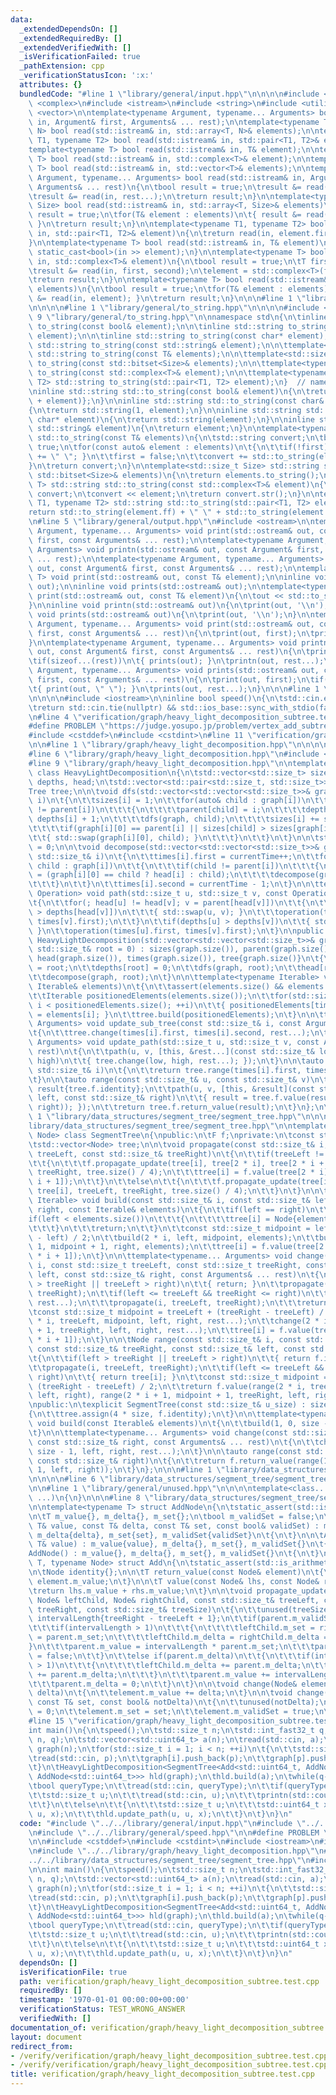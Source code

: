 ```yaml
---
data:
  _extendedDependsOn: []
  _extendedRequiredBy: []
  _extendedVerifiedWith: []
  _isVerificationFailed: true
  _pathExtension: cpp
  _verificationStatusIcon: ':x:'
  attributes: {}
  bundledCode: "#line 1 \"library/general/input.hpp\"\n\n\n\n#include <array>\n#include\
    \ <complex>\n#include <istream>\n#include <string>\n#include <utility>\n#include\
    \ <vector>\n\ntemplate<typename Argument, typename... Arguments> bool read(std::istream&\
    \ in, Argument& first, Arguments& ... rest);\n\ntemplate<typename T, std::size_t\
    \ N> bool read(std::istream& in, std::array<T, N>& elements);\n\ntemplate<typename\
    \ T1, typename T2> bool read(std::istream& in, std::pair<T1, T2>& element);\n\n\
    template<typename T> bool read(std::istream& in, T& element);\n\ntemplate<typename\
    \ T> bool read(std::istream& in, std::complex<T>& element);\n\ntemplate<typename\
    \ T> bool read(std::istream& in, std::vector<T>& elements);\n\ntemplate<typename\
    \ Argument, typename... Arguments> bool read(std::istream& in, Argument& first,\
    \ Arguments& ... rest)\n{\n\tbool result = true;\n\tresult &= read(in, first);\n\
    \tresult &= read(in, rest...);\n\treturn result;\n}\n\ntemplate<typename T, std::size_t\
    \ Size> bool read(std::istream& in, std::array<T, Size>& elements)\n{\n\tbool\
    \ result = true;\n\tfor(T& element : elements)\n\t{ result &= read(in, element);\
    \ }\n\treturn result;\n}\n\ntemplate<typename T1, typename T2> bool read(std::istream&\
    \ in, std::pair<T1, T2>& element)\n{\n\treturn read(in, element.first, element.second);\n\
    }\n\ntemplate<typename T> bool read(std::istream& in, T& element)\n{\n\treturn\
    \ static_cast<bool>(in >> element);\n}\n\ntemplate<typename T> bool read(std::istream&\
    \ in, std::complex<T>& element)\n{\n\tbool result = true;\n\tT first, second;\n\
    \tresult &= read(in, first, second);\n\telement = std::complex<T>(first, second);\n\
    \treturn result;\n}\n\ntemplate<typename T> bool read(std::istream& in, std::vector<T>&\
    \ elements)\n{\n\tbool result = true;\n\tfor(T& element : elements)\n\t{ result\
    \ &= read(in, element); }\n\treturn result;\n}\n\n\n#line 1 \"library/general/output.hpp\"\
    \n\n\n\n#line 1 \"library/general/to_string.hpp\"\n\n\n\n#include <bitset>\n#line\
    \ 9 \"library/general/to_string.hpp\"\n\nnamespace std\n{\n\tinline std::string\
    \ to_string(const bool& element);\n\n\tinline std::string to_string(const char&\
    \ element);\n\n\tinline std::string to_string(const char* element);\n\n\tinline\
    \ std::string to_string(const std::string& element);\n\n\ttemplate<typename T>\
    \ std::string to_string(const T& elements);\n\n\ttemplate<std::size_t Size> std::string\
    \ to_string(const std::bitset<Size>& elements);\n\n\ttemplate<typename T> std::string\
    \ to_string(const std::complex<T>& element);\n\n\ttemplate<typename T1, typename\
    \ T2> std::string to_string(std::pair<T1, T2> element);\n}  // namespace std\n\
    \ninline std::string std::to_string(const bool& element)\n{\n\treturn std::string{static_cast<char>('0'\
    \ + element)};\n}\n\ninline std::string std::to_string(const char& element)\n\
    {\n\treturn std::string(1, element);\n}\n\ninline std::string std::to_string(const\
    \ char* element)\n{\n\treturn std::string(element);\n}\n\ninline std::string std::to_string(const\
    \ std::string& element)\n{\n\treturn element;\n}\n\ntemplate<typename T> std::string\
    \ std::to_string(const T& elements)\n{\n\tstd::string convert;\n\tbool first =\
    \ true;\n\tfor(const auto& element : elements)\n\t{\n\t\tif(!first)\n\t\t{ convert\
    \ += \" \"; }\n\t\tfirst = false;\n\t\tconvert += std::to_string(element);\n\t\
    }\n\treturn convert;\n}\n\ntemplate<std::size_t Size> std::string std::to_string(const\
    \ std::bitset<Size>& elements)\n{\n\treturn elements.to_string();\n}\n\ntemplate<typename\
    \ T> std::string std::to_string(const std::complex<T>& element)\n{\n\tstd::stringstream\
    \ convert;\n\tconvert << element;\n\treturn convert.str();\n}\n\ntemplate<typename\
    \ T1, typename T2> std::string std::to_string(std::pair<T1, T2> element)\n{\n\t\
    return std::to_string(element.ff) + \" \" + std::to_string(element.ss);\n}\n\n\
    \n#line 5 \"library/general/output.hpp\"\n#include <ostream>\n\ntemplate<typename\
    \ Argument, typename... Arguments> void print(std::ostream& out, const Argument&\
    \ first, const Arguments& ... rest);\n\ntemplate<typename Argument, typename...\
    \ Arguments> void printn(std::ostream& out, const Argument& first, const Arguments&\
    \ ... rest);\n\ntemplate<typename Argument, typename... Arguments> void prints(std::ostream&\
    \ out, const Argument& first, const Arguments& ... rest);\n\ntemplate<typename\
    \ T> void print(std::ostream& out, const T& element);\n\ninline void printn(std::ostream&\
    \ out);\n\ninline void prints(std::ostream& out);\n\ntemplate<typename T> void\
    \ print(std::ostream& out, const T& element)\n{\n\tout << std::to_string(element);\n\
    }\n\ninline void printn(std::ostream& out)\n{\n\tprint(out, '\\n');\n}\n\ninline\
    \ void prints(std::ostream& out)\n{\n\tprint(out, '\\n');\n}\n\ntemplate<typename\
    \ Argument, typename... Arguments> void print(std::ostream& out, const Argument&\
    \ first, const Arguments& ... rest)\n{\n\tprint(out, first);\n\tprint(out, rest...);\n\
    }\n\ntemplate<typename Argument, typename... Arguments> void printn(std::ostream&\
    \ out, const Argument& first, const Arguments& ... rest)\n{\n\tprint(out, first);\n\
    \tif(sizeof...(rest))\n\t{ prints(out); }\n\tprintn(out, rest...);\n}\n\ntemplate<typename\
    \ Argument, typename... Arguments> void prints(std::ostream& out, const Argument&\
    \ first, const Arguments& ... rest)\n{\n\tprint(out, first);\n\tif(sizeof...(rest))\n\
    \t{ print(out, \" \"); }\n\tprints(out, rest...);\n}\n\n\n#line 1 \"library/general/speed.hpp\"\
    \n\n\n\n#include <iostream>\n\ninline bool speed()\n{\n\tstd::cin.exceptions(std::cin.failbit);\n\
    \treturn std::cin.tie(nullptr) && std::ios_base::sync_with_stdio(false);\n}\n\n\
    \n#line 4 \"verification/graph/heavy_light_decomposition_subtree.test.cpp\"\n\n\
    #define PROBLEM \"https://judge.yosupo.jp/problem/vertex_add_subtree_sum\"\n\n\
    #include <cstddef>\n#include <cstdint>\n#line 11 \"verification/graph/heavy_light_decomposition_subtree.test.cpp\"\
    \n\n#line 1 \"library/graph/heavy_light_decomposition.hpp\"\n\n\n\n#include <cassert>\n\
    #line 6 \"library/graph/heavy_light_decomposition.hpp\"\n#include <type_traits>\n\
    #line 9 \"library/graph/heavy_light_decomposition.hpp\"\n\ntemplate<class Tree>\
    \ class HeavyLightDecomposition\n{\n\tstd::vector<std::size_t> sizes, parent,\
    \ depths, head;\n\tstd::vector<std::pair<std::size_t, std::size_t>> times;\n\t\
    Tree tree;\n\n\tvoid dfs(std::vector<std::vector<std::size_t>>& graph, const std::size_t&\
    \ i)\n\t{\n\t\tsizes[i] = 1;\n\t\tfor(auto& child : graph[i])\n\t\t{\n\t\t\tif(child\
    \ != parent[i])\n\t\t\t{\n\t\t\t\tparent[child] = i;\n\t\t\t\tdepths[child] =\
    \ depths[i] + 1;\n\t\t\t\tdfs(graph, child);\n\t\t\t\tsizes[i] += sizes[child];\n\
    \t\t\t\tif(graph[i][0] == parent[i] || sizes[child] > sizes[graph[i][0]])\n\t\t\
    \t\t{ std::swap(graph[i][0], child); }\n\t\t\t}\n\t\t}\n\t}\n\n\tstd::size_t currentTime\
    \ = 0;\n\n\tvoid decompose(std::vector<std::vector<std::size_t>>& graph, const\
    \ std::size_t& i)\n\t{\n\t\ttimes[i].first = currentTime++;\n\t\tfor(const auto&\
    \ child : graph[i])\n\t\t{\n\t\t\tif(child != parent[i])\n\t\t\t{\n\t\t\t\thead[child]\
    \ = (graph[i][0] == child ? head[i] : child);\n\t\t\t\tdecompose(graph, child);\n\
    \t\t\t}\n\t\t}\n\t\ttimes[i].second = currentTime - 1;\n\t}\n\n\ttemplate<typename\
    \ Operation> void path(std::size_t u, std::size_t v, const Operation operation)\n\
    \t{\n\t\tfor(; head[u] != head[v]; v = parent[head[v]])\n\t\t{\n\t\t\tif(depths[head[u]]\
    \ > depths[head[v]])\n\t\t\t{ std::swap(u, v); }\n\t\t\toperation(times[head[v]].first,\
    \ times[v].first);\n\t\t}\n\t\tif(depths[u] > depths[v])\n\t\t{ std::swap(u, v);\
    \ }\n\t\toperation(times[u].first, times[v].first);\n\t}\n\npublic:\n\texplicit\
    \ HeavyLightDecomposition(std::vector<std::vector<std::size_t>>& graph, const\
    \ std::size_t& root = 0) : sizes(graph.size()), parent(graph.size()), depths(graph.size()),\
    \ head(graph.size()), times(graph.size()), tree{graph.size()}\n\t{\n\t\tparent[root]\
    \ = root;\n\t\tdepths[root] = 0;\n\t\tdfs(graph, root);\n\t\thead[root] = root;\n\
    \t\tdecompose(graph, root);\n\t}\n\n\ttemplate<typename Iterable> void build(const\
    \ Iterable& elements)\n\t{\n\t\tassert(elements.size() && elements.size() <= std::size(sizes));\n\
    \t\tIterable positionedElements(elements.size());\n\t\tfor(std::size_t i = 0;\
    \ i < positionedElements.size(); ++i)\n\t\t{ positionedElements[times[i].first]\
    \ = elements[i]; }\n\t\ttree.build(positionedElements);\n\t}\n\n\ttemplate<typename...\
    \ Arguments> void update_sub_tree(const std::size_t& i, const Arguments& ... rest)\n\
    \t{\n\t\ttree.change(times[i].first, times[i].second, rest...);\n\t}\n\n\ttemplate<typename...\
    \ Arguments> void update_path(std::size_t u, std::size_t v, const Arguments& ...\
    \ rest)\n\t{\n\t\tpath(u, v, [this, &rest...](const std::size_t& low, const std::size_t&\
    \ high)\n\t\t{ tree.change(low, high, rest...); });\n\t}\n\n\tauto range(const\
    \ std::size_t& i)\n\t{\n\t\treturn tree.range(times[i].first, times[i].second);\n\
    \t}\n\n\tauto range(const std::size_t& u, const std::size_t& v)\n\t{\n\t\tauto\
    \ result{tree.f.identity};\n\t\tpath(u, v, [this, &result](const std::size_t&\
    \ left, const std::size_t& right)\n\t\t{ result = tree.f.value(result, tree.range(left,\
    \ right)); });\n\t\treturn tree.f.return_value(result);\n\t}\n};\n\n\n\n#line\
    \ 1 \"library/data_structures/segment_tree/segment_tree.hpp\"\n\n\n\n#line 6 \"\
    library/data_structures/segment_tree/segment_tree.hpp\"\n\ntemplate<class F, class\
    \ Node> class SegmentTree\n{\npublic:\n\tF f;\nprivate:\n\tconst std::size_t size;\n\
    \tstd::vector<Node> tree;\n\n\tvoid propagate(const std::size_t& i, const std::size_t&\
    \ treeLeft, const std::size_t& treeRight)\n\t{\n\t\tif(treeLeft != treeRight)\n\
    \t\t{\n\t\t\tf.propagate_update(tree[i], tree[2 * i], tree[2 * i + 1], treeLeft,\
    \ treeRight, tree.size() / 4);\n\t\t\ttree[i] = f.value(tree[2 * i], tree[2 *\
    \ i + 1]);\n\t\t}\n\t\telse\n\t\t{\n\t\t\tf.propagate_update(tree[i], tree[i],\
    \ tree[i], treeLeft, treeRight, tree.size() / 4);\n\t\t}\n\t}\n\n\ttemplate<typename\
    \ Iterable> void build(const std::size_t& i, const std::size_t& left, const std::size_t&\
    \ right, const Iterable& elements)\n\t{\n\t\tif(left == right)\n\t\t{\n\t\t\t\
    if(left < elements.size())\n\t\t\t{\n\t\t\t\ttree[i] = Node{elements[left]};\n\
    \t\t\t}\n\t\t\treturn;\n\t\t}\n\t\tconst std::size_t midpoint = left + (right\
    \ - left) / 2;\n\t\tbuild(2 * i, left, midpoint, elements);\n\t\tbuild(2 * i +\
    \ 1, midpoint + 1, right, elements);\n\t\ttree[i] = f.value(tree[2 * i], tree[2\
    \ * i + 1]);\n\t}\n\n\ttemplate<typename... Arguments> void change(const std::size_t\
    \ i, const std::size_t treeLeft, const std::size_t treeRight, const std::size_t&\
    \ left, const std::size_t& right, const Arguments& ... rest)\n\t{\n\t\tif(left\
    \ > treeRight || treeLeft > right)\n\t\t{ return; }\n\t\tpropagate(i, treeLeft,\
    \ treeRight);\n\t\tif(left <= treeLeft && treeRight <= right)\n\t\t{\n\t\t\tf.change(tree[i],\
    \ rest...);\n\t\t\tpropagate(i, treeLeft, treeRight);\n\t\t\treturn;\n\t\t}\n\t\
    \tconst std::size_t midpoint = treeLeft + (treeRight - treeLeft) / 2;\n\t\tchange(2\
    \ * i, treeLeft, midpoint, left, right, rest...);\n\t\tchange(2 * i + 1, midpoint\
    \ + 1, treeRight, left, right, rest...);\n\t\ttree[i] = f.value(tree[2 * i], tree[2\
    \ * i + 1]);\n\t}\n\n\tNode range(const std::size_t& i, const std::size_t& treeLeft,\
    \ const std::size_t& treeRight, const std::size_t& left, const std::size_t& right)\n\
    \t{\n\t\tif(left > treeRight || treeLeft > right)\n\t\t{ return f.identity; }\n\
    \t\tpropagate(i, treeLeft, treeRight);\n\t\tif(left <= treeLeft && treeRight <=\
    \ right)\n\t\t{ return tree[i]; }\n\t\tconst std::size_t midpoint = treeLeft +\
    \ (treeRight - treeLeft) / 2;\n\t\treturn f.value(range(2 * i, treeLeft, midpoint,\
    \ left, right), range(2 * i + 1, midpoint + 1, treeRight, left, right));\n\t}\n\
    \npublic:\n\texplicit SegmentTree(const std::size_t& u_size) : size{u_size}\n\t\
    {\n\t\ttree.assign(4 * size, f.identity);\n\t}\n\n\ttemplate<typename Iterable>\
    \ void build(const Iterable& elements)\n\t{\n\t\tbuild(1, 0, size - 1, elements);\n\
    \t}\n\n\ttemplate<typename... Arguments> void change(const std::size_t& left,\
    \ const std::size_t& right, const Arguments& ... rest)\n\t{\n\t\tchange(1, 0,\
    \ size - 1, left, right, rest...);\n\t}\n\n\tauto range(const std::size_t& left,\
    \ const std::size_t& right)\n\t{\n\t\treturn f.return_value(range(1, 0, size -\
    \ 1, left, right));\n\t}\n};\n\n\n#line 1 \"library/data_structures/segment_tree/segment_tree_functions/segment_tree_add.hpp\"\
    \n\n\n\n#line 6 \"library/data_structures/segment_tree/segment_tree_functions/segment_tree_add.hpp\"\
    \n\n#line 1 \"library/general/unused.hpp\"\n\n\n\ntemplate<class... T> void unused(T&&\
    \ ...)\n{\n}\n\n\n#line 8 \"library/data_structures/segment_tree/segment_tree_functions/segment_tree_add.hpp\"\
    \n\ntemplate<typename T> struct AddNode\n{\n\tstatic_assert(std::is_arithmetic_v<T>);\n\
    \n\tT m_value{}, m_delta{}, m_set{};\n\tbool m_validSet = false;\n\n\tAddNode(const\
    \ T& value, const T& delta, const T& set, const bool& validSet) : m_value{value},\
    \ m_delta{delta}, m_set{set}, m_validSet{validSet}\n\t{\n\t}\n\n\tAddNode(const\
    \ T& value) : m_value{value}, m_delta{}, m_set{}, m_validSet{}\n\t{\n\t}\n\n\t\
    AddNode() : m_value{}, m_delta{}, m_set{}, m_validSet{}\n\t{\n\t}\n};\n\ntemplate<typename\
    \ T, typename Node> struct Add\n{\n\tstatic_assert(std::is_arithmetic_v<T>);\n\
    \n\tNode identity{};\n\n\tT return_value(const Node& element)\n\t{\n\t\treturn\
    \ element.m_value;\n\t}\n\n\tT value(const Node& lhs, const Node& rhs)\n\t{\n\t\
    \treturn lhs.m_value + rhs.m_value;\n\t}\n\n\tvoid propagate_update(Node& parent,\
    \ Node& leftChild, Node& rightChild, const std::size_t& treeLeft, const std::size_t&\
    \ treeRight, const std::size_t& treeSize)\n\t{\n\t\tunused(treeSize);\n\t\tstd::size_t\
    \ intervalLength{treeRight - treeLeft + 1};\n\t\tif(parent.m_validSet)\n\t\t{\n\
    \t\t\tif(intervalLength > 1)\n\t\t\t{\n\t\t\t\tleftChild.m_set = rightChild.m_set\
    \ = parent.m_set;\n\t\t\t\tleftChild.m_delta = rightChild.m_delta = 0;\n\t\t\t\
    }\n\t\t\tparent.m_value = intervalLength * parent.m_set;\n\t\t\tparent.m_validSet\
    \ = false;\n\t\t}\n\t\telse if(parent.m_delta)\n\t\t{\n\t\t\tif(intervalLength\
    \ > 1)\n\t\t\t{\n\t\t\t\tleftChild.m_delta += parent.m_delta;\n\t\t\t\trightChild.m_delta\
    \ += parent.m_delta;\n\t\t\t}\n\t\t\tparent.m_value += intervalLength * parent.m_delta;\n\
    \t\t\tparent.m_delta = 0;\n\t\t}\n\t}\n\n\tvoid change(Node& element, const T&\
    \ delta)\n\t{\n\t\telement.m_value += delta;\n\t}\n\n\tvoid change(Node& element,\
    \ const T& set, const bool& notDelta)\n\t{\n\t\tunused(notDelta);\n\t\telement.m_delta\
    \ = 0;\n\t\telement.m_set = set;\n\t\telement.m_validSet = true;\n\t}\n};\n\n\n\
    #line 15 \"verification/graph/heavy_light_decomposition_subtree.test.cpp\"\n\n\
    int main()\n{\n\tspeed();\n\tstd::size_t n;\n\tstd::int_fast32_t q;\n\tread(std::cin,\
    \ n, q);\n\tstd::vector<std::uint64_t> a(n);\n\tread(std::cin, a);\n\tstd::vector<std::vector<std::size_t>>\
    \ graph(n);\n\tfor(std::size_t i = 1; i < n; ++i)\n\t{\n\t\tstd::size_t p;\n\t\
    \tread(std::cin, p);\n\t\tgraph[i].push_back(p);\n\t\tgraph[p].push_back(i);\n\
    \t}\n\tHeavyLightDecomposition<SegmentTree<Add<std::uint64_t, AddNode<std::uint64_t>>,\
    \ AddNode<std::uint64_t>>> hld(graph);\n\thld.build(a);\n\twhile(q--)\n\t{\n\t\
    \tbool queryType;\n\t\tread(std::cin, queryType);\n\t\tif(queryType)\n\t\t{\n\t\
    \t\tstd::size_t u;\n\t\t\tread(std::cin, u);\n\t\t\tprintn(std::cout, hld.range(u));\n\
    \t\t}\n\t\telse\n\t\t{\n\t\t\tstd::size_t u;\n\t\t\tstd::uint64_t x;\n\t\t\tread(std::cin,\
    \ u, x);\n\t\t\thld.update_path(u, u, x);\n\t\t}\n\t}\n}\n"
  code: "#include \"../../library/general/input.hpp\"\n#include \"../../library/general/output.hpp\"\
    \n#include \"../../library/general/speed.hpp\"\n\n#define PROBLEM \"https://judge.yosupo.jp/problem/vertex_add_subtree_sum\"\
    \n\n#include <cstddef>\n#include <cstdint>\n#include <iostream>\n#include <vector>\n\
    \n#include \"../../library/graph/heavy_light_decomposition.hpp\"\n#include \"\
    ../../library/data_structures/segment_tree/segment_tree.hpp\"\n#include \"../../library/data_structures/segment_tree/segment_tree_functions/segment_tree_add.hpp\"\
    \n\nint main()\n{\n\tspeed();\n\tstd::size_t n;\n\tstd::int_fast32_t q;\n\tread(std::cin,\
    \ n, q);\n\tstd::vector<std::uint64_t> a(n);\n\tread(std::cin, a);\n\tstd::vector<std::vector<std::size_t>>\
    \ graph(n);\n\tfor(std::size_t i = 1; i < n; ++i)\n\t{\n\t\tstd::size_t p;\n\t\
    \tread(std::cin, p);\n\t\tgraph[i].push_back(p);\n\t\tgraph[p].push_back(i);\n\
    \t}\n\tHeavyLightDecomposition<SegmentTree<Add<std::uint64_t, AddNode<std::uint64_t>>,\
    \ AddNode<std::uint64_t>>> hld(graph);\n\thld.build(a);\n\twhile(q--)\n\t{\n\t\
    \tbool queryType;\n\t\tread(std::cin, queryType);\n\t\tif(queryType)\n\t\t{\n\t\
    \t\tstd::size_t u;\n\t\t\tread(std::cin, u);\n\t\t\tprintn(std::cout, hld.range(u));\n\
    \t\t}\n\t\telse\n\t\t{\n\t\t\tstd::size_t u;\n\t\t\tstd::uint64_t x;\n\t\t\tread(std::cin,\
    \ u, x);\n\t\t\thld.update_path(u, u, x);\n\t\t}\n\t}\n}\n"
  dependsOn: []
  isVerificationFile: true
  path: verification/graph/heavy_light_decomposition_subtree.test.cpp
  requiredBy: []
  timestamp: '1970-01-01 00:00:00+00:00'
  verificationStatus: TEST_WRONG_ANSWER
  verifiedWith: []
documentation_of: verification/graph/heavy_light_decomposition_subtree.test.cpp
layout: document
redirect_from:
- /verify/verification/graph/heavy_light_decomposition_subtree.test.cpp
- /verify/verification/graph/heavy_light_decomposition_subtree.test.cpp.html
title: verification/graph/heavy_light_decomposition_subtree.test.cpp
---
```

